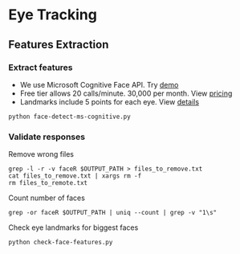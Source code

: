 # Eye Tracking

## Features Extraction

### Extract features
- We use Microsoft Cognitive Face API. Try [demo](https://www.microsoft.com/cognitive-services/en-us/face-api)
- Free tier allows 20 calls/minute. 30,000 per month. View [pricing](https://azure.microsoft.com/en-us/pricing/details/cognitive-services/face-api/)
- Landmarks include 5 points for each eye. View [details](https://www.microsoft.com/cognitive-services/en-us/face-api/documentation/face-api-how-to-topics/HowtoDetectFacesinImage#step3)

```
python face-detect-ms-cognitive.py
```

### Validate responses
Remove wrong files
```
grep -l -r -v faceR $OUTPUT_PATH > files_to_remove.txt
cat files_to_remove.txt | xargs rm -f
rm files_to_remote.txt
```
Count number of faces
```
grep -or faceR $OUTPUT_PATH | uniq --count | grep -v "1\s"
```
Check eye landmarks for biggest faces
```
python check-face-features.py
```
